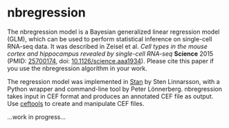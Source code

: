 # nbregression

The nbregression model is a Bayesian generalized linear regression model (GLM), which can be used to perform statistical inference on single-cell RNA-seq data. It was described in Zeisel et al. *Cell types in the mouse cortex and hippocampus revealed by single-cell RNA-seq* **Science** 2015 (PMID: [25700174](http://www.ncbi.nlm.nih.gov/pubmed/25700174), doi: [10.1126/science.aaa1934](http://dx.doi.org/10.1126/science.aaa1934)). Please cite this paper if you use the nbregression algorithm in your work.

The regression model was implemented in [Stan](http://mc-stan.org/) by Sten Linnarsson, with a Python wrapper and command-line tool by Peter Lönnerberg. nbregression takes input in CEF format and produces an annotated CEF file as output. Use [ceftools](https://github.com/linnarsson-group/ceftools) to create and manipulate CEF files.
 
...work in progress...
